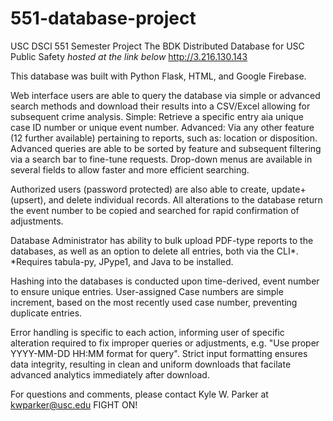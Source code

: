 # 551-database-project
USC DSCI 551 Semester Project
The BDK Distributed Database for USC Public Safety
*hosted at the link below*
http://3.216.130.143 

This database was built with Python Flask, HTML, and Google Firebase.
    
Web interface users are able to query the database via simple or advanced search methods and download their results into a CSV/Excel allowing for subsequent crime analysis.
Simple: Retrieve a specific entry aia unique case ID number or unique event number.
Advanced: Via any other feature (12 further available) pertaining to reports, such as: location or disposition.
Advanced queries are able to be sorted by feature and subsequent filtering via a search bar to fine-tune requests.
Drop-down menus are available in several fields to allow faster and more efficient searching.

Authorized users (password protected) are also able to create, update+(upsert), and delete individual records. 
All alterations to the database return the event number to be copied and searched for rapid confirmation of adjustments.

Database Administrator has ability to bulk upload PDF-type reports to the databases, as well as an option to delete all entries, both via the CLI*.
    *Requires tabula-py, JPype1, and Java to be installed.

Hashing into the databases is conducted upon time-derived, event number to ensure unique entries.
User-assigned Case numbers are simple increment, based on the most recently used case number, preventing duplicate entries.

Error handling is specific to each action, informing user of specific alteration required to fix improper queries or adjustments, e.g. "Use proper YYYY-MM-DD HH:MM format for query".
Strict input formatting ensures data integrity, resulting in clean and uniform downloads that facilate advanced analytics immediately after download.

For questions and comments, please contact Kyle W. Parker at kwparker@usc.edu
FIGHT ON!
